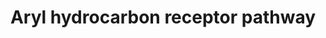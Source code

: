 ---
annotations:
- id: PW:0000003
  parent: signaling pathway
  type: Pathway Ontology
  value: signaling pathway
authors:
- Mkutmon
- Ariutta
- AlexanderPico
- Eweitz
description: The aryl hydrocarbon receptor (AhR) is a transcription factor (part of
  the group of nuclear receptors) that responds to the presence of aromatic hydrocarbons.
  It regulates genes involved xenobiotic metabolism (including for example cytochrome
  P540 enzymes).
last-edited: 2021-05-23
organisms:
- Bos taurus
redirect_from:
- /index.php/Pathway:WP3205
- /instance/WP3205
- /instance/WP3205_r117862
revision: r117862
schema-jsonld:
- '@context': https://schema.org/
  '@id': https://wikipathways.github.io/pathways/WP3205.html
  '@type': Dataset
  creator:
    '@type': Organization
    name: WikiPathways
  description: The aryl hydrocarbon receptor (AhR) is a transcription factor (part
    of the group of nuclear receptors) that responds to the presence of aromatic hydrocarbons.
    It regulates genes involved xenobiotic metabolism (including for example cytochrome
    P540 enzymes).
  keywords:
  - AHR
  - AHRR
  - AIP
  - ALDH3A1
  - ARNT
  - BAX
  - CAP2
  - CDC37
  - CDKN1B
  - CES3
  - CYP1A1
  - CYP1A2
  - CYP1B1
  - EGFR
  - EP300
  - GSTA2
  - HES1
  - HSP90AA1
  - IFNG
  - IGFBP1
  - IL12A
  - IL12B
  - IL17B
  - IL1B
  - IL2
  - JUN
  - JUNB
  - LAT
  - Ligand
  - MGST1
  - MYOF
  - NCOA1
  - NFE2L2
  - NQO1
  - POLK
  - PTGES3
  - SERPINB2
  - SRC
  - TGFB1
  - TNF
  - UGT1A1
  - UGT1A3
  - UGT1A4
  license: CC0
  name: Aryl hydrocarbon receptor pathway
seo: CreativeWork
title: Aryl hydrocarbon receptor pathway
wpid: WP3205
---